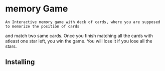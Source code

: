# memory Game
    An Interactive memory game with deck of cards, where you are supposed to memorize the position of cards
and match two same cards. Once you finish matching all the cards with atleast one star left, you win the game. You will lose it if you lose all the stars.

## Installing
